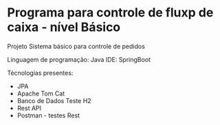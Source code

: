 # Programa para controle de fluxp de caixa - nível Básico

Projeto  Sistema básico para controle de pedidos

Linguagem de programação: Java
IDE: SpringBoot

Técnologias presentes:
- JPA
- Apache Tom Cat
- Banco de Dados Teste H2
- Rest API
- Postman - testes Rest
